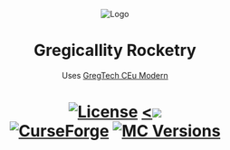<p align="center"><img src="https://cdn.discordapp.com/attachments/1098905706469539860/1213919118244188221/logo1.png?ex=65f73947&is=65e4c447&hm=e0024d1d5ae9595097cb70218e6eb923ff92980f3dd22bef0ea4fcc7d1d12603&" alt="Logo"></p>
<h1 align="center">Gregicallity Rocketry</h1>
<p align="center">Uses <a href="https://github.com/GregTechCEu/GregTech-Modern"> GregTech CEu Modern</a></i></b></p>
<h1 align="center">
    <a href="https://github.com/Argent-Matter/gcyr/blob/1.20.1/LICENSE"><img src="https://img.shields.io/github/license/Nomi-CEu/Nomi-CEu?style=for-the-badge&logo=github" alt="License"></a>
    <a href="https://discord.gg/bmsXZGHQUx"><<img src="https://dcbadge.vercel.app/api/server/9eGYEDc7s9"/>
    <br>
    <a href="https://www.curseforge.com/minecraft/mc-mods/gcyr"><img src="https://cf.way2muchnoise.eu/981238.svg?badge_style=for_the_badge" alt="CurseForge"></a>
    <a href="https://modrinth.com/mod/gcyr"><img src="https://cf.way2muchnoise.eu/versions/For%20MC_715572_latest.svg?badge_style=for_the_badge" alt="MC Versions"></a>
</h1>
